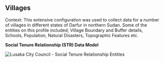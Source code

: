 ## Villages

Context: This extensive configuration was used to collect data for a number of villages in different states of Darfur in northern Sudan. Some of the entities on this profile included; Village Boundary and Buffer details, Schools, Population, Natural Disasters, Topographic Features etc.

**Social Tenure Relationship (STR) Data Model**

<img alt="Lusaka City Council - Social Tenure Relationship Entities" src="../../images/readme/party_entities_darfur.png" />
